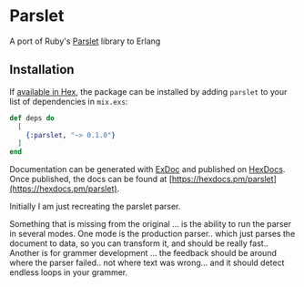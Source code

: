 # Parslet

A port of Ruby's [Parslet](https://github.com/kschiess/parslet/) library to Erlang

## Installation

If [available in Hex](https://hex.pm/docs/publish), the package can be installed
by adding `parslet` to your list of dependencies in `mix.exs`:

```elixir
def deps do
  [
    {:parslet, "~> 0.1.0"}
  ]
end
```

Documentation can be generated with [ExDoc](https://github.com/elixir-lang/ex_doc)
and published on [HexDocs](https://hexdocs.pm). Once published, the docs can
be found at [https://hexdocs.pm/parslet](https://hexdocs.pm/parslet).

Initially I am just recreating the parslet parser.

Something that is missing from the original ... is the ability to run the parser in several modes.
One mode is the production parser.. which just parses the document to data, so you can transform it, and should be really fast..
Another is for grammer development ... the feedback should be around where the parser failed.. not where text was wrong... and it should detect endless loops in your grammer.

